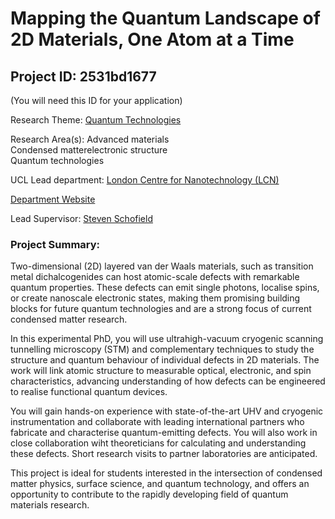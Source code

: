 # Mapping the Quantum Landscape of 2D Materials, One Atom at a Time

## Project ID: **2531bd1677**
(You will need this ID for your application)

Research Theme: [Quantum Technologies](../themes/quantum-technologies.md)

Research Area(s):
Advanced materials<br />Condensed matterelectronic structure<br />Quantum technologies

UCL Lead department: [London Centre for Nanotechnology (LCN)](../departments/london-centre-for-nanotechnology.md)

[Department Website](https://www.london-nano.com)

Lead Supervisor: [Steven Schofield](https://profiles.ucl.ac.uk/11379)

### Project Summary:

Two-dimensional (2D) layered van der Waals materials, such as transition metal dichalcogenides can host atomic-scale defects with remarkable quantum properties. These defects can emit single photons, localise spins, or create nanoscale electronic states, making them promising building blocks for future quantum technologies and are a strong focus of current condensed matter research.

In this experimental PhD, you will use ultrahigh-vacuum cryogenic scanning tunnelling microscopy (STM) and complementary techniques to study the structure and quantum behaviour of individual defects in 2D materials. The work will link atomic structure to measurable optical, electronic, and spin characteristics, advancing understanding of how defects can be engineered to realise functional quantum devices.

You will gain hands-on experience with state-of-the-art UHV and cryogenic instrumentation and collaborate with leading international partners who fabricate and characterise quantum-emitting defects. You will also work in close collaboration wiht theoreticians for calculating and understanding these defects. Short research visits to partner laboratories are anticipated.

This project is ideal for students interested in the intersection of condensed matter physics, surface science, and quantum technology, and offers an opportunity to contribute to the rapidly developing field of quantum materials research.
